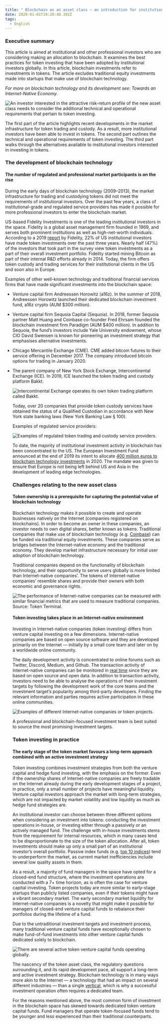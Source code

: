 ```yaml
---
title: " Blockchain as an asset class — an introduction for institutional investors"
date: 2020-01-01T19:20:48.392Z
tags:
  - English
---
```

### Executive summary

This article is aimed at institutional and other professional investors who are considering making an allocation to blockchain. It examines the best practices for token investing that have been adopted by institutional investors globally. In this article, blockchain investments refer to investments in tokens. The article excludes traditional equity investments made into startups that make use of blockchain technology.

*For more on blockchain technology and its development see: Towards an Internet-Native Economy.*

![](/static/img/screenshot-2020-04-22-at-11.24.04.png "An investor interested in the attractive risk-return profile of the new asset class needs to consider the additional technical and operational requirements that pertain to token investing.")

The first part of the article highlights recent developments in the market infrastructure for token trading and custody. As a result, more institutional investors have been able to invest in tokens. The second part outlines the technical and operational requirements of token investing. The third part walks through the alternatives available to institutional investors interested in investing in tokens.

### The development of blockchain technology

#### The number of regulated and professional market participants is on the rise

During the early days of blockchain technology (2009–2013), the market infrastructure for trading and custodying tokens did not meet the requirements of institutional investors. Over the past few years, a class of institutional-grade and regulated service providers has made it possible for more professional investors to enter the blockchain market.

US-based Fidelity Investments is one of the leading institutional investors in the space. Fidelity is a global asset management firm founded in 1969, and serves both prominent institutions as well as high-net-worth individuals. According to a 2019 [report](https://www.fidelity.com/bin-public/060_www_fidelity_com/documents/press-release/institutional-investments-in-digital-assets-050219.pdf) by Fidelity, 22% of US institutional investors have made token investments over the past three years. Nearly half (47%) of the investors that took part in the survey view token investments as a part of their overall investment portfolio. Fidelity started mining Bitcoin as part of their internal R&D efforts already in 2014. Today, the firm offers token custody and trading services for their institutional clients in the US and soon also in Europe.

Examples of other well-known technology and traditional financial services firms that have made significant investments into the blockchain space:

* Venture capital firm Andreessen Horowitz (a16z). In the summer of 2018, Andreessen Horowitz launched their dedicated blockchain investment fund, a16z crypto (AUM $300 million).
* Venture capital firm Sequoia Capital (Sequoia). In 2018, former Sequoia partner Matt Huang and Coinbase co-founder Fred Ehrsam founded the blockchain investment firm Paradigm (AUM $400 million). In addition to Sequoia, the fund’s investors include Yale University endowment, whose CIO David Swensen is known for pioneering an investment strategy that emphasises alternative investments.
* Chicago Mercantile Exchange (CME). CME added bitcoin futures to their service offering in December 2017. The company introduced bitcoin options for trading in January 2020.
* The parent company of New York Stock Exchange, Intercontinental Exchange (ICE). In 2019, ICE launched the token trading and custody platform Bakkt.

  ![](/static/img/screenshot-2020-04-22-at-11.26.19.png "Intercontinental Exchange operates its own token trading platform called Bakkt.")

  Today, over 20 companies that provide token custody services have obtained the status of a Qualified Custodian in accordance with New York state banking laws (New York Banking Law § 100).

  Examples of regulated service providers:

  ![](/static/img/screenshot-2020-04-22-at-11.24.18.png "Examples of regulated token trading and custody service providers.")

  To date, the majority of institutional investment activity in blockchain has been concentrated to the US. The European Investment Fund announced at the end of 2019 its intent to allocate [400 million euros to blockchain technology investments](https://ec.europa.eu/digital-single-market/en/news/eu-artificial-intelligence-and-blockchain-investment-fund-invest-100-million-euros-startups) in 2020. The mandate was given to ensure that Europe is not being left behind US and Asia in the development of leading edge technologies.

  ### Challenges relating to the new asset class

  #### Token ownership is a prerequisite for capturing the potential value of blockchain technology

  Blockchain technology makes it possible to create and operate businesses natively on the Internet (companies registered on blockchains). In order to become an owner in these companies, an investor needs to own digital shares, better known as tokens. Traditional companies that make use of blockchain technology (e.g. [Coinbase](https://www.coinbase.com/)) can be funded via traditional equity investments. These companies serve as bridges between the Internet-native economy and the traditional economy. They develop market infrastructure necessary for initial user adoption of blockchain technology.

  Traditional companies depend on the functionality of blockchain technology, and their opportunity to serve users globally is more limited than Internet-native companies’. The tokens of Internet-native companies’ resemble shares and provide their owners with both economic and governance rights.

  ![](/static/img/screenshot-2020-04-22-at-10.56.34.png "The performance of Internet-native companies can be measured with similar financial metrics that are used to measure traditional companies. Source: Token Terminal.")

  #### Token investing takes place in an Internet-native environment

  Investing in Internet-native companies (token investing) differs from venture capital investing on a few dimensions. Internet-native companies are based on open source software and they are developed primarily on the Internet — initially by a small core team and later on by a worldwide online community.

  The daily development activity is concentrated to online forums such as Twitter, Discord, Medium, and Github. The transaction activity of Internet-native companies can be monitored in [real time](https://etherscan.io/txsPending) since they are based on open source and open data. In addition to transaction activity, investors need to be able to analyse the operations of their investment targets by following the development work of the core teams and the investment target’s popularity among third-party developers. Finding the relevant information and parties requires active participation in these online communities.

  ![](/static/img/screenshot-2020-04-22-at-18.04.03.png "Examples of different Internet-native companies or token projects.")

  A professional and blockchain-focused investment team is best suited to source the most promising investment targets.

  ### Token investing in practice

  #### The early stage of the token market favours a long-term approach combined with an active investment strategy

  Token investing combines investment strategies from both the venture capital and hedge fund investing, with the emphasis on the former. Even if the ownership shares of Internet-native companies are freely tradable on the Internet already during the early development stages of a project, in practice, only a small number of projects have meaningful liquidity. Venture capital investors approach the market with long-term strategies, which are not impacted by market volatility and low liquidity as much as hedge fund strategies are.

  An institutional investor can choose between three different options when considering an investment into tokens: conducting the investment operations in-house, or investing either through a passively or an actively managed fund. The challenge with in-house investments stems from the requirement for internal resources, which in many cases tend to be disproportionate to the size of the token allocation. After all, token investments should make up only a small part of an institutional investor’s overall portfolio. Passive index funds (e.g. [top 10 indices](https://www.bitwiseinvestments.com/indexes/Bitwise-10%20/)) tend to underperform the market, as current market inefficiencies include several low quality assets in them.

  As a result, a majority of fund managers in the space have opted for a closed-end fund structure, where the investment operations are conducted with a 7+ time horizon, as is often the case for venture capital investing. Token projects today are more similar to early-stage startups than publicly listed companies, even if their tokens might have a vibrant secondary market. The early secondary market liquidity for Internet-native companies is a novelty that might make it possible for managers of closed-end venture capital funds to rebalance their portfolios during the lifetime of a fund.

  Due to the untraditional investment targets and investment process, many traditional venture capital funds have exceptionally chosen to make fund-of-fund investments into other venture capital funds dedicated solely to blockchain. 

  ![](/static/img/screenshot-2020-04-22-at-11.24.52.png "There are several active token venture capital funds operating globally.")

  The nascency of the token asset class, the regulatory questions surrounding it, and its rapid development pace, all support a long-term and active investment strategy. Blockchain technology is in many ways more akin to the Internet — a technology that had an impact on several different industries — than a single [vertical](https://pitchbook.com/blog/what-are-industry-verticals), which is why a successful investment operation often requires a dedicated team.

  For the reasons mentioned above, the most common form of investment in the blockchain space has skewed towards dedicated token venture capital funds. Fund managers that operate token-focused funds tend to be younger and less experienced than their traditional counterparts.